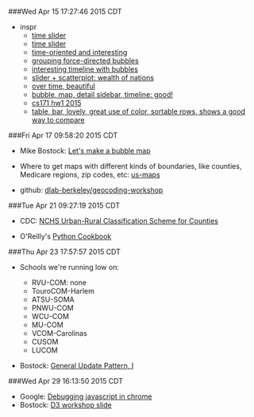 ###Wed Apr 15 17:27:46 2015 CDT
* inspr
    * [time slider](http://www.lemonde.fr/politique/visuel/2012/09/18/de-maastricht-au-traite-budgetaire-les-oui-et-les-non-de-39-personnalites-politiques_1760615_823448.html)
    * [time slider](http://fcc.github.io/calltraffic/trafficbyyear.html)
    * [time-oriented and interesting](http://nextflu.org/H3N2/)
    * [grouping force-directed bubbles](http://improve.ro/sandbox/politicians/v1.1/)
    * [interesting timeline with bubbles](http://neuralengr.com/asifr/journals/)
    * [slider + scatterplot: wealth of nations](http://romsson.github.io/dragit/example/nations.html)
    * [over time, beautiful](http://petr-devaikin.github.io/katz/eng/timeline/)
    * [bubble, map, detail sidebar, timeline: good!](http://conflictstudy.asiafoundation.org/)
    * [cs171 hw1 2015](https://github.com/CS171/2015-cs171-homework/tree/master/hw1)
    * [table, bar, lovely, great use of color, sortable rows, shows a good way to compare](http://www.nytimes.com/interactive/2012/09/14/us/how-the-chicago-public-school-district-compares.html)

###Fri Apr 17 09:58:20 2015 CDT
* Mike Bostock: [Let's make a bubble map](http://bost.ocks.org/mike/bubble-map/)

* Where to get maps with different kinds of boundaries, like counties, Medicare regions, zip codes, etc:
    [us-maps](https://github.com/jgoodall/us-maps)

* github: [dlab-berkeley/geocoding-workshop](https://github.com/dlab-berkeley/geocoding-workshop)

###Tue Apr 21 09:27:19 2015 CDT
* CDC: [NCHS Urban-Rural Classification Scheme for Counties](http://www.cdc.gov/nchs/data_access/urban_rural.htm)

* O'Reilly's [Python Cookbook](http://chimera.labs.oreilly.com/books/1230000000393)

###Thu Apr 23 17:57:57 2015 CDT
* Schools we're running low on:
    * RVU-COM: none
    * TouroCOM-Harlem
    * ATSU-SOMA
    * PNWU-COM
    * WCU-COM
    * MU-COM
    * VCOM-Carolinas
    * CUSOM
    * LUCOM

* Bostock: [General Update Pattern, I](http://bl.ocks.org/mbostock/3808218)

###Wed Apr 29 16:13:50 2015 CDT
* Google: [Debugging javascript in chrome](https://developer.chrome.com/devtools/docs/javascript-debugging)
* Bostock: [D3 workshop slide](http://bost.ocks.org/mike/d3/workshop/#20)
